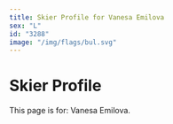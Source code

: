 ```yaml
---
title: Skier Profile for Vanesa Emilova
sex: "L"
id: "3288"
image: "/img/flags/bul.svg" 
---
```


# Skier Profile

This page is for: Vanesa Emilova.
    